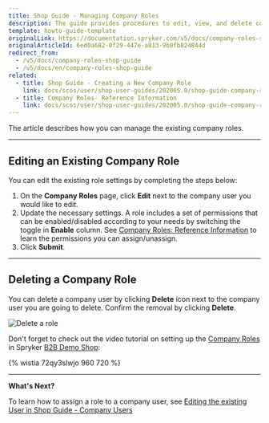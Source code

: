 ```yaml
---
title: Shop Guide - Managing Company Roles
description: The guide provides procedures to edit, view, and delete company roles in the Spryker storefront.
template: howto-guide-template
originalLink: https://documentation.spryker.com/v5/docs/company-roles-shop-guide
originalArticleId: 6ed0a682-0f29-447e-a813-9b8fb824844d
redirect_from:
  - /v5/docs/company-roles-shop-guide
  - /v5/docs/en/company-roles-shop-guide
related:
  - title: Shop Guide - Creating a New Company Role
    link: docs/scos/user/shop-user-guides/202005.0/shop-guide-company-roles/shop-guide-creating-a-new-company-role.html
  - title: Company Roles- Reference Information
    link: docs/scos/user/shop-user-guides/202005.0/shop-guide-company-roles/references/company-roles-reference-information.html
---
```


The article describes how you can manage the existing company roles.
***
## Editing an Existing Company Role

You can edit the existing role settings by completing the steps below:

1. On the **Company Roles** page, click **Edit** next to the company user you would like to edit.
2. Update the necessary settings.
A role includes a set of permissions that can be enabled/disabled according to your needs by switching the toggle in **Enable** column. See [Company Roles: Reference Information](/docs/scos/user/shop-user-guides/{{page.version}}/shop-guide-company-roles/references/company-roles-reference-information.html) to learn the permissions you can assign/unassign.
3. Click **Submit**.
***

## Deleting a Company Role

You can delete a company user by clicking **Delete** icon next to the company user you are going to delete. Confirm the removal by clicking **Delete**.

![Delete a role](https://spryker.s3.eu-central-1.amazonaws.com/docs/User+Guides/Shop+User+Guides/Company+Roles/delete-role.png) 

Don't forget to check out the video tutorial on setting up the [Company Roles](https://documentation.spryker.com/v5/docs/en/company-roles-permissions-overview) in Spryker [B2B Demo Shop](/docs/scos/user/intro-to-spryker/b2b-suite.html):

{% wistia 72qy3slwjo 960 720 %}

***

**What's Next?**

To learn how to assign a role to a company user, see [Editing the existing User in Shop Guide - Company Users](/docs/scos/user/shop-user-guides/{{page.version}}/shop-guide-company-users.html#editing-an-existing-company-user)
